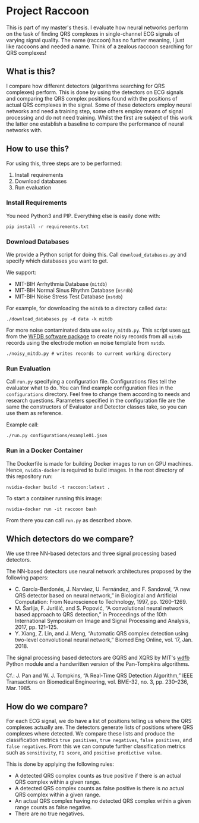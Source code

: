 # Project Raccoon

This is part of my master's thesis. I evaluate how neural networks perform on the task of finding QRS complexes in single-channel ECG signals of varying signal quality. The name (raccoon) has no further meaning, I just like raccoons and needed a name. Think of a zealous raccoon searching for QRS complexes!

## What is this?

I compare how different detectors (algorithms searching for QRS complexes) perform. This is done by using the detectors on ECG signals and comparing the QRS complex positions found with the positions of actual QRS complexes in the signal.
Some of these detectors employ neural networks and need a training step, some others employ means of signal processing and do not need training. Whilst the first are subject of this work the latter one establish a baseline to compare the performance of neural networks with.

## How to use this?

For using this, three steps are to be performed:
1. Install requirements
2. Download databases
3. Run evaluation

### Install Requirements

You need Python3 and PIP. Everything else is easily done with:
```shell
pip install -r requirements.txt
```

### Download Databases

We provide a Python script for doing this. Call `download_databases.py` and specify which databases you want to get.

We support:
 * MIT-BIH Arrhythmia Database (`mitdb`)
 * MIT-BIH Normal Sinus Rhythm Database (`nsrdb`)
 * MIT-BIH Noise Stress Test Database (`nstdb`)

For example, for downloading the `mitdb` to a directory called `data`:
```shell
./download_databases.py -d data -k mitdb
```

For more noise contaminated data use `noisy_mitdb.py`. This script uses [`nst`](https://www.physionet.org/physiotools/wag/nst-1.htm) from the [WFDB software package](https://www.physionet.org/physiotools/wag/) to create noisy records from all `mitdb` records using the electrode motion `em` noise template from `nstdb`.

```shell
./noisy_mitdb.py # writes records to current working directory 
```

### Run Evaluation

Call `run.py` specifying a configuration file. Configurations files tell the evaluator what to do. You can find example configuration files in the `configurations` directory. Feel free to change them according to needs and research questions. Parameters specified in the configuration file are the same the constructors of Evaluator and Detector classes take, so you can use them as reference.

Example call:
```shell
./run.py configurations/example01.json
```

### Run in a Docker Container

The Dockerfile is made for building Docker images to run on GPU machines. Hence, `nvidia-docker` is required to build images.
In the root directory of this repository run:

```shell
nvidia-docker build -t raccoon:latest .
```

To start a container running this image:

```shell
nvidia-docker run -it raccoon bash
```

From there you can call `run.py` as described above.

## Which detectors do we compare?

We use three NN-based detectors and three signal processing based detectors.

The NN-based detectors use neural network architectures proposed by the following papers:
 * C. García-Berdonés, J. Narváez, U. Fernández, and F. Sandoval, “A new QRS detector based on neural network,” in Biological and Artificial Computation: From Neuroscience to Technology, 1997, pp. 1260–1269.
 * M. Šarlija, F. Jurišić, and S. Popović, “A convolutional neural network based approach to QRS detection,” in Proceedings of the 10th
 International Symposium on Image and Signal Processing and Analysis, 2017, pp. 121–125.
 * Y. Xiang, Z. Lin, and J. Meng, “Automatic QRS complex detection using two-level convolutional neural network,” Biomed Eng Online, vol. 17, Jan. 2018.

 The signal processing based detectors are GQRS and XQRS by MIT's [wdfb](https://github.com/MIT-LCP/wfdb-python) Python module and a handwritten version of the Pan-Tompkins algorithms.
 
 Cf.: J. Pan and W. J. Tompkins, “A Real-Time QRS Detection Algorithm,” IEEE Transactions on Biomedical Engineering, vol. BME-32, no. 3, pp. 230–236, Mar. 1985.

## How do we compare?

For each ECG signal, we do have a list of positions telling us where the QRS complexes actually are. The detectors generate lists of positions where QRS complexes where detected. We compare these lists and produce the classification metrics `true positives`, `true negatives`, `false positives`, and `false negatives`. From this we can compute further classification metrics such as `sensitivity`, `F1 score`, and `positive predictive value`.

This is done by applying the following rules:
 * A detected QRS complex counts as true positive if there is an actual QRS complex within a given range.
 * A detected QRS complex counts as false positive is there is *no* actual QRS complex within a given range.
 * An actual QRS complex having no detected QRS complex within a given range counts as false negative.
 * There are no true negatives.
